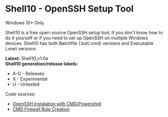 # Shell10 - OpenSSH Setup Tool
Windows 10+ Only.

Shell10 is a free open-source OpenSSH setup tool, if you don't know how to do it yourself
or if you need to set up OpenSSH on multiple Windows devices.
Shell10 has both Batchfile (.bat/.cmd) versions and Executable (.exe) versions

**Latest:** Shell10_v1.0a  
**Shell10 generation/release labels:**
- A-G - Releases
- X - Experimental
- U - Untested

Code sources:
- [OpenSSH Instalation with CMD/Powershell](<https://docs.plm.automation.siemens.com/content/polarion/19.3/help/en_US/polarion_linux_installation/configure_ole_object_support_and_attachment_preview_generator/install_openssh.html>)
- [CMD Firewall Rule Creation](<https://learn.microsoft.com/en-us/troubleshoot/windows-server/networking/netsh-advfirewall-firewall-control-firewall-behavior>)
